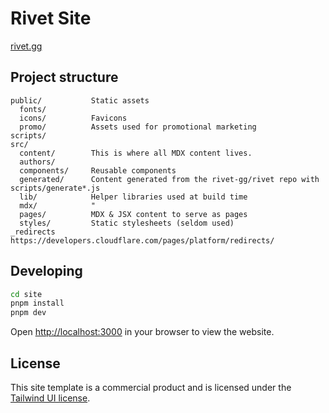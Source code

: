 # Rivet Site

[rivet.gg](https://rivet.gg)

## Project structure

```
public/           Static assets
  fonts/
  icons/          Favicons
  promo/          Assets used for promotional marketing
scripts/
src/
  content/        This is where all MDX content lives.
  authors/
  components/     Reusable components
  generated/      Content generated from the rivet-gg/rivet repo with scripts/generate*.js
  lib/            Helper libraries used at build time
  mdx/            "
  pages/          MDX & JSX content to serve as pages
  styles/         Static stylesheets (seldom used)
_redirects        https://developers.cloudflare.com/pages/platform/redirects/
```

## Developing

```bash
cd site
pnpm install
pnpm dev
```

Open [http://localhost:3000](http://localhost:3000) in your browser to view the website.

## License

This site template is a commercial product and is licensed under the [Tailwind UI license](https://tailwindui.com/license).

